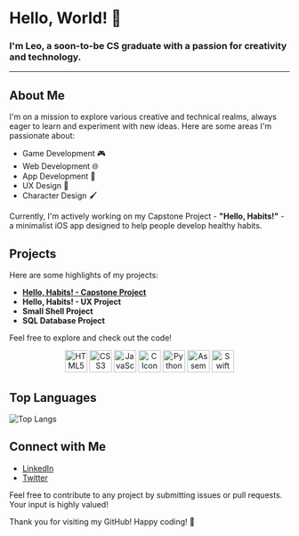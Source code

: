 # Hello, World! 👋

### I'm Leo, a soon-to-be CS graduate with a passion for creativity and technology.

---

## About Me

I'm on a mission to explore various creative and technical realms, always eager to learn and experiment with new ideas. Here are some areas I'm passionate about:

- Game Development 🎮
- Web Development 🌐
- App Development 📱
- UX Design 🎨
- Character Design 🖌️

Currently, I'm actively working on my Capstone Project - **"Hello, Habits!"** - a minimalist iOS app designed to help people develop healthy habits.

## Projects

Here are some highlights of my projects:

- [**Hello, Habits! - Capstone Project**](https://github.com/hellogaray/Portfolio-Project-Hello-Habits)
- **Hello, Habits! - UX Project**
- **Small Shell Project**
- **SQL Database Project**

Feel free to explore and check out the code!

<p align="center">
  <img src="https://img.icons8.com/color/48/000000/html-5.png" alt="HTML5 Icon" width="40" height="40"/>
  <img src="https://img.icons8.com/color/48/000000/css3.png" alt="CSS3 Icon" width="40" height="40"/>
  <img src="https://img.icons8.com/color/48/000000/javascript.png" alt="JavaScript Icon" width="40" height="40"/>
  <img src="https://img.icons8.com/color/48/000000/c-programming.png" alt="C Icon" width="40" height="40"/>
  <img src="https://img.icons8.com/color/48/000000/python.png" alt="Python Icon" width="40" height="40"/>
  <img src="https://img.icons8.com/color/48/000000/assembly.png" alt="Assembly Icon" width="40" height="40"/>
  <img src="https://img.icons8.com/color/48/000000/swift.png" alt="Swift Icon" width="40" height="40"/>
</p>

## Top Languages

![Top Langs](https://github-readme-stats.vercel.app/api/top-langs/?username=hellogaray&layout=compact)

## Connect with Me

- [LinkedIn](https://www.linkedin.com/in/hellogaray/)
- [Twitter](https://twitter.com/hellogaray)

Feel free to contribute to any project by submitting issues or pull requests. Your input is highly valued!

Thank you for visiting my GitHub! Happy coding! 🚀
